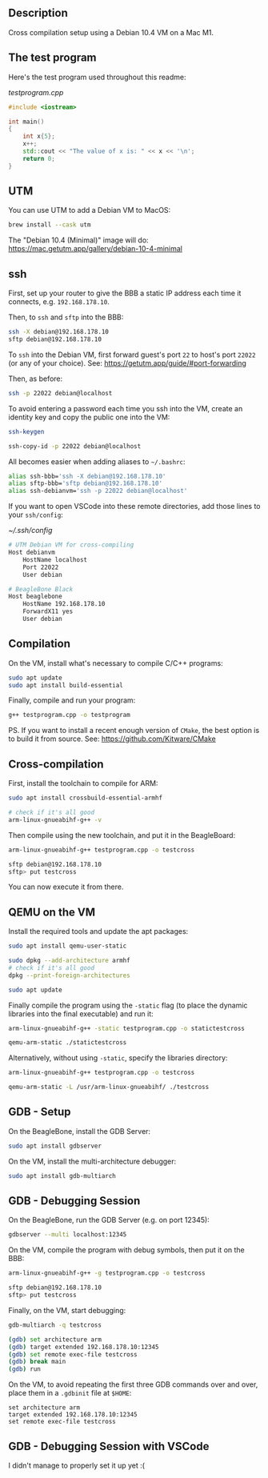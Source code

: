 ## Description

Cross compilation setup using a Debian 10.4 VM on a Mac M1.

## The test program

Here's the test program used throughout this readme:

*testprogram.cpp*
```cpp
#include <iostream>

int main()
{
    int x{5};
    x++;
    std::cout << "The value of x is: " << x << '\n';
    return 0;
}
```

## UTM

You can use UTM to add a Debian VM to MacOS:

```sh
brew install --cask utm
```

The "Debian 10.4 (Minimal)" image will do: https://mac.getutm.app/gallery/debian-10-4-minimal

## ssh

First, set up your router to give the BBB a static IP address each time it connects, e.g. `192.168.178.10`.

Then, to `ssh` and `sftp` into the BBB:

```sh
ssh -X debian@192.168.178.10
sftp debian@192.168.178.10
```

To `ssh` into the Debian VM, first forward guest's port `22` to host's port `22022` (or any of your choice).
See: https://getutm.app/guide/#port-forwarding

Then, as before:

```sh
ssh -p 22022 debian@localhost
```

To avoid entering a password each time you ssh into the VM, create an identity key and copy the public one into the VM:

```sh
ssh-keygen

ssh-copy-id -p 22022 debian@localhost
```

All becomes easier when adding aliases to `~/.bashrc`:

```sh
alias ssh-bbb='ssh -X debian@192.168.178.10'
alias sftp-bbb='sftp debian@192.168.178.10'
alias ssh-debianvm='ssh -p 22022 debian@localhost'
```

If you want to open VSCode into these remote directories, add those lines to your `ssh/config`:

*~/.ssh/config*
```sh
# UTM Debian VM for cross-compiling
Host debianvm
    HostName localhost
    Port 22022
    User debian

# BeagleBone Black
Host beaglebone
    HostName 192.168.178.10
    ForwardX11 yes
    User debian
```

## Compilation

On the VM, install what's necessary to compile C/C++ programs:

```sh
sudo apt update
sudo apt install build-essential
```

Finally, compile and run your program:

```sh
g++ testprogram.cpp -o testprogram
```

PS. If you want to install a recent enough version of `CMake`, the best option is to build it from source.
See: https://github.com/Kitware/CMake

## Cross-compilation

First, install the toolchain to compile for ARM:

```sh
sudo apt install crossbuild-essential-armhf

# check if it's all good
arm-linux-gnueabihf-g++ -v
```

Then compile using the new toolchain, and put it in the BeagleBoard:

```sh
arm-linux-gnueabihf-g++ testprogram.cpp -o testcross

sftp debian@192.168.178.10
sftp> put testcross
```

You can now execute it from there.

## QEMU on the VM

Install the required tools and update the apt packages:

```sh
sudo apt install qemu-user-static

sudo dpkg --add-architecture armhf
# check if it's all good
dpkg --print-foreign-architectures

sudo apt update
```

Finally compile the program using the `-static` flag (to place the dynamic libraries into the final executable) and run it:

```sh
arm-linux-gnueabihf-g++ -static testprogram.cpp -o statictestcross

qemu-arm-static ./statictestcross
```

Alternatively, without using `-static`, specify the libraries directory:

```sh
arm-linux-gnueabihf-g++ testprogram.cpp -o testcross

qemu-arm-static -L /usr/arm-linux-gnueabihf/ ./testcross
```

## GDB - Setup

On the BeagleBone, install the GDB Server:

```sh
sudo apt install gdbserver
```

On the VM, install the multi-architecture debugger:

```sh
sudo apt install gdb-multiarch
```

## GDB - Debugging Session

On the BeagleBone, run the GDB Server (e.g. on port 12345):

```sh
gdbserver --multi localhost:12345
```

On the VM, compile the program with debug symbols, then put it on the BBB:

```sh
arm-linux-gnueabihf-g++ -g testprogram.cpp -o testcross

sftp debian@192.168.178.10
sftp> put testcross
```

Finally, on the VM, start debugging:

```sh
gdb-multiarch -q testcross

(gdb) set architecture arm
(gdb) target extended 192.168.178.10:12345
(gdb) set remote exec-file testcross
(gdb) break main
(gdb) run
```

On the VM, to avoid repeating the first three GDB commands over and over,
place them in a `.gdbinit` file at `$HOME`:

```
set architecture arm
target extended 192.168.178.10:12345
set remote exec-file testcross
```

## GDB - Debugging Session with VSCode

I didn't manage to properly set it up yet :(

